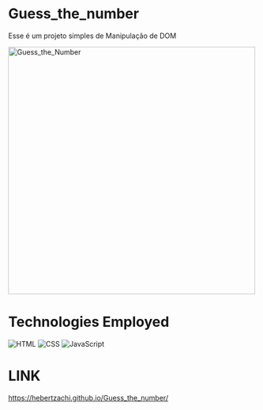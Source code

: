 # Guess_the_number

Esse é um projeto simples de Manipulação de DOM

<img src="https://github.com/HebertZachi/Movieland/assets/68403670/169027f5-16b0-4d87-97c2-1dec6e9bc992" width="500" alt="Guess_the_Number" align="center">

# Technologies Employed

![HTML](https://img.shields.io/badge/HTML5-E34F26.svg?style=for-the-badge&logo=HTML5&logoColor=white)
![CSS](https://img.shields.io/badge/CSS3-1572B6.svg?style=for-the-badge&logo=CSS3&logoColor=white)
![JavaScript](https://img.shields.io/badge/JavaScript-F7DF1E?style=for-the-badge&logo=javascript&logoColor=black)

# LINK 

https://hebertzachi.github.io/Guess_the_number/
